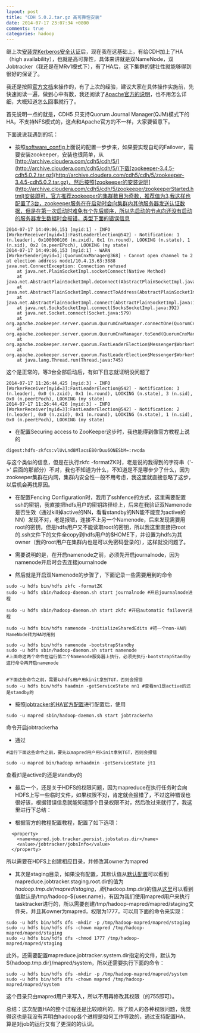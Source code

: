 ```yaml
---
layout: post
title: "CDH 5.0.2.tar.gz 高可靠性安装"
date: 2014-07-17 23:07:34 +0800
comments: true
categories: hadoop
---
```

继上次[安装完Kerberos安全认证](http://jiacai2050.github.io/blog/2014/07/15/installation-of-cdh-5-0-2-tar-gz-equipped-with-kerberos-in-fully-distribute-mode/)后，现在我在这基础上，有给CDH加上了HA（high availability），也就是高可靠性，具体来讲就是双NameNode，双Jobtracker（我还是在MRv1模式下），有了HA后，这下集群的健壮性就能够得到很好的保证了。

我还是按照[官方文档][guide]来操作的，有了上次的经验，建议大家在具体操作实施前，先快速阅读一遍，做到心中有数，我还阅读了[Apache官方的说明][apache-ha]，也不用怎么详细，大概知道怎么回事就行了。
<!--more-->
首先说明一点的就是，CDH5 只支持Quorum Journal Manager(QJM)模式下的HA，不支持NFS模式的，这点和Apache官方的不一样，大家要留意下。

下面说说我遇到的坑：

- 按照[software_config][]上面说的配置一步步来，如果要实现自动的Failover，需要安装zookeeper，安装也很简单，从[http://archive.cloudera.com/cdh5/cdh/5/](http://archive.cloudera.com/cdh5/cdh/5/)下载[zookeeper-3.4.5-cdh5.0.2.tar.gz](http://archive.cloudera.com/cdh5/cdh/5/zookeeper-3.4.5-cdh5.0.2.tar.gz)，然后按照[zookeeper的安装说明](http://archive.cloudera.com/cdh5/cdh/5/zookeeper/zookeeperStarted.html)安装即可，官方推荐zookeeper的集群数目为奇数，推荐值为3,我这样也配置了3台，zookeeper服务在在启动时会向集群内其他服务器发送认证数据，但是在第一次启动时难免有个先后顺序，所以先启动的节点向还没有启动的服务器发生数据时会报错，类型下面的错误信息
```
2014-07-17 14:49:06,151 [myid:1] - INFO  [WorkerReceiver[myid=1]:FastLeaderElection@542] - Notification: 1 (n.leader), 0x100000106 (n.zxid), 0x1 (n.round), LOOKING (n.state), 1 (n.sid), 0x2 (n.peerEPoch), LOOKING (my state)
2014-07-17 14:49:06,153 [myid:1] - WARN  [WorkerSender[myid=1]:QuorumCnxManager@368] - Cannot open channel to 2 at election address node1/10.4.13.63:3888
java.net.ConnectException: Connection refused
    at java.net.PlainSocketImpl.socketConnect(Native Method)
    at java.net.AbstractPlainSocketImpl.doConnect(AbstractPlainSocketImpl.java:339)
    at java.net.AbstractPlainSocketImpl.connectToAddress(AbstractPlainSocketImpl.java:200)
    at java.net.AbstractPlainSocketImpl.connect(AbstractPlainSocketImpl.java:182)
    at java.net.SocksSocketImpl.connect(SocksSocketImpl.java:392)
    at java.net.Socket.connect(Socket.java:579)
    at org.apache.zookeeper.server.quorum.QuorumCnxManager.connectOne(QuorumCnxManager.java:354)
    at org.apache.zookeeper.server.quorum.QuorumCnxManager.toSend(QuorumCnxManager.java:327)
    at org.apache.zookeeper.server.quorum.FastLeaderElection$Messenger$WorkerSender.process(FastLeaderElection.java:393)
    at org.apache.zookeeper.server.quorum.FastLeaderElection$Messenger$WorkerSender.run(FastLeaderElection.java:365)
    at java.lang.Thread.run(Thread.java:745)

```
这个是正常的，等3台全部启动后，有如下日志就证明没问题了
```
2014-07-17 11:26:44,425 [myid:3] - INFO  [WorkerReceiver[myid=3]:FastLeaderElection@542] - Notification: 3 (n.leader), 0x0 (n.zxid), 0x1 (n.round), LOOKING (n.state), 3 (n.sid), 0x0 (n.peerEPoch), LOOKING (my state)
2014-07-17 11:26:44,426 [myid:3] - INFO  [WorkerReceiver[myid=3]:FastLeaderElection@542] - Notification: 2 (n.leader), 0x0 (n.zxid), 0x1 (n.round), LOOKING (n.state), 1 (n.sid), 0x0 (n.peerEPoch), LOOKING (my state)
```

- 在配置Securing access to ZooKeeper这步时，我也能得到像官方教程上说的
```
digest:hdfs-zkfcs:vlUvLnd8MlacsE80rDuu6ONESbM=:rwcda
```
与这个类似的信息，但是在执行zkfc -formatZK时，老是说的我得到的字符串（'->' 后面的那部分）不对，我也不知道为什么，不知道是不是哪步少了什么，因为zookeeper集群在内网，集群内安全性一般不用考虑，我这里就直接忽略了这步，以后机会再找原因。

- 在配置Fencing Configuration时，我用了sshfence的方式，这里需要配置ssh的密钥，我直接把hdfs用户的密钥路径给上，后来在我验证双Namenode是否生效（通过kill掉active的NN，看看standby的NN能不能变为active的NN）发现不对，老是报错，连接不上另一个Namenode，后来发现需要用root的密钥，但是hdfs用户又不能读取root的密钥，所以我这里直接把root的.ssh文件下的文件全copy到hdfs用户的$HOME下，并设置为hdfs为其owner（我的root用户在集群内也是可以免密码登录的），这样就没问题了。

- 需要说明的是，在开启namenode之前，必须先开启journalnode，因为namenode开启时会去连接journalnode

- 然后就是开启双Namenode的步骤了，下面记录一些需要用到的命令
```
sudo -u hdfs bin/hdfs zkfc -formatZK
sudo -u hdfs sbin/hadoop-daemon.sh start journalnode #开启journalnode进程

sudo -u hdfs sbin/hadoop-daemon.sh start zkfc #开启automatic failover进程

sudo -u hdfs bin/hdfs namenode -initializeSharedEdits #把一个non-HA的NameNode转为HA时用到

sudo -u hdfs bin/hdfs namenode -bootstrapStandby 
sudo -u hdfs sbin/hadoop-daemon.sh start namenode
#上面命这两个命令在运行第二个Namenode服务器上执行，必须先执行-bootstrapStandby 这行命令再开启namenode 


#下面这些命令之前，需要以hdfs用户用kinit拿到TGT，否则会报错
sudo -u hdfs bin/hdfs haadmin -getServiceState nn1 #查看nn1是active的还是standby的

```


- 按照[jobtracker的HA官方配置](http://www.cloudera.com/content/cloudera-content/cloudera-docs/CDH5/latest/CDH5-High-Availability-Guide/cdh5hag_jt_ha_config.html)进行配置后，使用
```
sudo -u mapred sbin/hadoop-daemon.sh start jobtrackerha
```
命令开启jobtrackerha

- 通过
```
#运行下面这些命令之前，要先以mapred用户用kinit拿到TGT，否则会报错

sudo -u mapred bin/hadoop mrhaadmin -getServiceState jt1 
```
查看jt1是active的还是standby的

- 最后一个，还是关于HDFS的权限问题，因为mapreduce在执行任务时会向HDFS上写一些临时文件，如果权限不对，肯定就会报错了，不过这种错误也很好该，根据错误信息就能知道那个目录权限不对，然后改过来就行了，我这里进行下总结：

- 根据官方的教程配置教程，配置了如下选项：
```
  <property>
    <name>mapred.job.tracker.persist.jobstatus.dir</name>
    <value>/jobtracker/jobsInfo</value>
  </property>
```
所以需要在HDFS上创建相应目录，并修改其owner为mapred

- 其次是staging目录，如果没有配置，其默认值从[默认配置](http://archive.cloudera.com/cdh4/cdh/4/hadoop/hadoop-mapreduce-client/hadoop-mapreduce-client-core/mapred-default.xml)可以看到mapreduce.jobtracker.staging.root.dir的值为${hadoop.tmp.dir}/mapred/staging，而${hadoop.tmp.dir}的值从[这里](http://archive.cloudera.com/cdh4/cdh/4/hadoop/hadoop-project-dist/hadoop-common/core-default.xml)可以看到值默认是/tmp/hadoop-${user.name}，有因为我们使用mapred用户来执行tasktracker进行的，所以需要创建/tmp/hadoop-mapred/mapred/staging文件夹，并且其owner为mapred，权限为1777，可以用下面的命令来实现：
```
sudo -u hdfs bin/hdfs dfs -mkdir -p /tmp/hadoop-mapred/mapred/staging
sudo -u hdfs bin/hdfs dfs -chown mapred /tmp/hadoop-mapred/mapred/staging
sudo -u hdfs bin/hdfs dfs -chmod 1777 /tmp/hadoop-mapred/mapred/staging
```
此外，还需要配置mapreduce.jobtracker.system.dir指定的文件，默认为${hadoop.tmp.dir}/mapred/system，所以还需要执行下面的命令：
```
sudo -u hdfs bin/hdfs dfs -mkdir -p /tmp/hadoop-mapred/mapred/system
sudo -u hdfs bin/hdfs dfs -chown mapred /tmp/hadoop-mapred/mapred/system

```
这个目录只由mapred用户来写入，所以不用再修改其权限（的755即可）。

总结：这次配置HA的整个过程还是比较顺利的，除了烦人的各种权限问题，我觉得这也是我没有弄明白hadoop各个进程是如何工作导致的，通过支持配置HA，算是对job的运行又有了更深的的认识。

[guide]: http://www.cloudera.com/content/cloudera-content/cloudera-docs/CDH5/latest/CDH5-High-Availability-Guide/CDH5-High-Availability-Guide.html
[apache-ha]: http://hadoop.apache.org/docs/r2.3.0/hadoop-yarn/hadoop-yarn-site/HDFSHighAvailabilityWithNFS.html
[software_config]: http://www.cloudera.com/content/cloudera-content/cloudera-docs/CDH5/latest/CDH5-High-Availability-Guide/cdh5hag_hdfs_ha_software_config.html